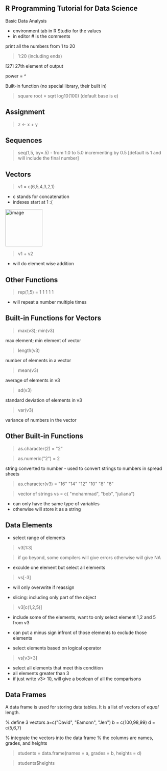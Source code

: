 


## R Programming Tutorial for Data Science

Basic Data Analysis

- environment tab in R Studio for the values
- in editor # is the comments


print all the numbers from 1 to 20 
> 1:20 (including ends)

[27] 27th element of output

power = ^

Built-in function (no special library, their built in)
> square root = sqrt
> log10(100) (default base is e)


## Assignment

> z <- x + y

## Sequences
> seq(1,5, by=.5) - from 1.0 to 5.0 incrementing by 0.5 [default is 1 and will include the final number]

## Vectors
> v1 = c(6,5,4,3,2,1)

- c stands for concatenation
- indexes start at 1 :(
<img width="116" alt="image" src="https://user-images.githubusercontent.com/48233453/123689608-64b47300-d821-11eb-8904-325056f7c918.png">

> v1 + v2
- will do element wise addition

## Other Functions

> rep(1,5) = 1 1 1 1 1
- will repeat a number multiple times

## Built-in Functions for Vectors
> max(v3); min(v3)

max element; min element of vector
> length(v3)

number of elements in a vector

> mean(v3)

average of elements in v3

> sd(v3)

standard deviation of elements in v3

> var(v3)

variance of numbers in the vector

## Other Built-in Functions
> as.character(2) = "2"


> as.numeric("2") = 2

string converted to number - used to convert strings to numbers in spread sheets

> as.character(v3) = "16" "14" "12" "10" "8" "6"

> vector of strings vs = c( "mohammad", "bob", "juliana")

- can only have the same type of variables
- otherwise will store it as a string

## Data Elements
- select range of elements
> v3[1:3]


> if go beyond, some compilers will give errors otherwise will give NA

- exculde one element but select all elements
> vs[-3]


- will only overwrite if reassign

- slicing: including only part of the object
> v3[c(1,2,5)]


- include some of the elements, want to only select element 1,2 and 5 from v3
- can put a minus sign infront of those elements to exclude those elements


- select elements based on logical operator
> vs[v3>3]


- select all elements that meet this condition
- all elements greater than 3
- if just write v3> 10, will give a boolean of all the comparisons



## Data Frames

A data frame is used for storing data tables. It is a list of vectors of *equal* length.

% define 3 vectors
a=c("David", "Eamonn", "Jen")
b = c(100,98,99)
d = c(5,6,7)

% integrate the vectors into the data frame
% the columns are names, grades, and heights

> students = data.frame(names = a, grades = b, heights = d)

> students$heights
















